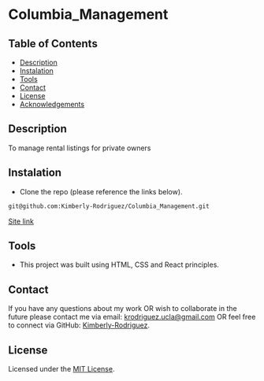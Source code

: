 # Columbia_Management

## Table of Contents

* [Description](#description)
* [Instalation](#instalation)
* [Tools](#tools)
* [Contact](#contact)
* [License](#license)
* [Acknowledgements](#acknowledgements)

## Description

To manage rental listings for private owners


## Instalation

* Clone the repo (please reference the links below).
```md 
git@github.com:Kimberly-Rodriguez/Columbia_Management.git


```


[Site link](https://kimberly-rodriguez.github.io/Columbia_Management/)

## Tools

* This project was built using HTML, CSS and React principles.


## Contact

If you have any questions about my work OR wish to collaborate in the future please contact me via email: krodriguez.ucla@gmail.com OR feel free to connect via GitHub: [Kimberly-Rodriguez](https://github.com/Kimberly-Rodriguez).

## License 

Licensed under the [MIT License](LICENSE).


